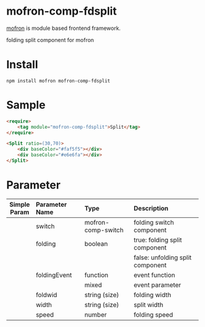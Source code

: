# mofron-comp-fdsplit
[mofron](https://mofron.github.io/mofron/) is module based frontend framework.

folding split component for mofron


# Install
```
npm install mofron mofron-comp-fdsplit
```

# Sample
```html
<require>
    <tag module="mofron-comp-fdsplit">Split</tag>
</require>

<Split ratio=(30,70)>
    <div baseColor="#faf5f5"></div>
    <div baseColor="#e6e6fa"></div>
</Split>
```
# Parameter

|Simple<br>Param | Parameter Name | Type | Description |
|:--------------:|:---------------|:-----|:------------|
| | switch | mofron-comp-switch | folding switch component |
| | folding | boolean | true: folding split component |
| | | | false: unfolding split component |
| | foldingEvent | function | event function |
| | | mixed | event parameter |
| | foldwid | string (size) | folding width |
| | width | string (size) | split width |
| | speed | number | folding speed |

